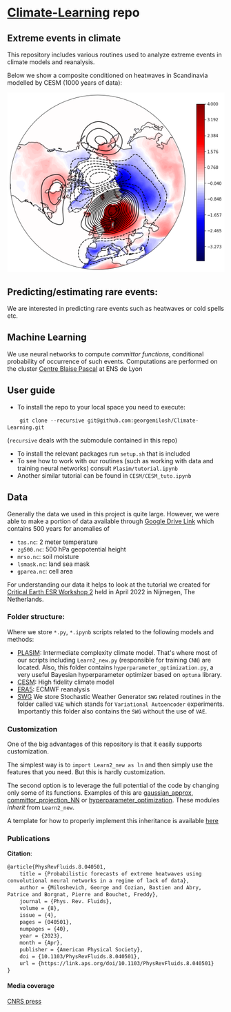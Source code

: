 # [Climate-Learning](https://github.com/georgemilosh/Climate-Learning) repo

## Extreme events in climate

This repository includes various routines used to analyze extreme events in climate models and reanalysis.

Below we show a composite conditioned on heatwaves in Scandinavia modelled by CESM (1000 years of data):

![Heat waves in Scandinavia modelled by CESM](/CESM/Images/Scandinavia_3.5.png)

## Predicting/estimating rare events: 
We are interested in predicting rare events such as heatwaves or cold spells etc. 

## Machine Learning
We use neural networks to compute *committor functions*, conditional probability of occurrence of such events. Computations are performed on the cluster [Centre Blaise Pascal](https://www.cbp.ens-lyon.fr/doku.php) at ENS de Lyon


<!-- ## Rare event algorithm
Because the events are rare we pursue importance sampling that can be achieved by geneological algorithms or other types of algorithms -->

## User guide

- To install the repo to your local space you need to execute:
```
    git clone --recursive git@github.com:georgemilosh/Climate-Learning.git
```
(`recursive` deals with the submodule contained in this repo)

<!-- - This repo links to a submodule repo which can be installed by commands like
```
    git submodule init
    git submodule update
``` -->

- To install the relevant packages run `setup.sh` that is included
- To see how to work with our routines (such as working with data and training neural networks) consult `Plasim/tutorial.ipynb`
- Another similar tutorial can be found in `CESM/CESM_tuto.ipynb`

<!-- ```
import tensorflow as tf
``` -->

## Data

Generally the data we used in this project is quite large. However, we were able to make a portion of data available through [Google Drive Link](https://drive.google.com/drive/folders/1Y748L_hgFt3uQJcQRUp5z_oT0D_oAYvL) which contains 500 years for anomalies of

- `tas.nc`: 2 meter temperature
- `zg500.nc`: 500 hPa geopotential height
- `mrso.nc`: soil moisture
- `lsmask.nc`: land sea mask
- `gparea.nc`: cell area

For understanding our data it helps to look at the tutorial we created for [Critical Earth ESR Workshop 2](https://github.com/AlessandroLovo/EW2-heatwaves) held in April 2022 in Nijmegen, The Netherlands.

### Folder structure:

Where we store `*.py`, `*.ipynb` scripts related to the following models and methods:

- [PLASIM](https://georgemilosh.github.io/Climate-Learning/PLASIM/): Intermediate complexity climate model. That's where most of our scripts including `Learn2_new.py` (responsible for training `CNN`) are located. Also, this folder contains `hyperparameter_optimization.py`, a very useful Bayesian hyperparameter optimizer based on `optuna` library. 
- [CESM](https://georgemilosh.github.io/Climate-Learning/CESM/): High fidelity climate model
- [ERA5](https://georgemilosh.github.io/Climate-Learning/ERA/): ECMWF reanalysis
- [SWG](https://georgemilosh.github.io/Climate-Learning/VAE/) We store Stochastic Weather Generator `SWG` related routines in the folder called `VAE` which stands for `Variational Autoencoder` experiments. Importantly this folder also contains the `SWG` without the use of `VAE`.


### Customization

One of the big advantages of this repository is that it easily supports customization.

The simplest way is to `import Learn2_new as ln` and then simply use the features that you need. But this is hardly customization.

The second option is to leverage the full potential of the code by changing only some of its functions. Examples of this are [gaussian_approx](PLASIM/gaussian_approx.py), [committor_projection_NN](PLASIM/committor_projection_NN.py) or [hyperparameter_optimization](PLASIM/hyperparameter_optimization.py).
These modules _inherit_ from `Learn2_new`.

A template for how to properly implement this inheritance is available [here](PLASIM/inheritance_template.py)

### Publications

**Citation**:

    @article{PhysRevFluids.8.040501,
        title = {Probabilistic forecasts of extreme heatwaves using convolutional neural networks in a regime of lack of data},
        author = {Miloshevich, George and Cozian, Bastien and Abry, Patrice and Borgnat, Pierre and Bouchet, Freddy},
        journal = {Phys. Rev. Fluids},
        volume = {8},
        issue = {4},
        pages = {040501},
        numpages = {40},
        year = {2023},
        month = {Apr},
        publisher = {American Physical Society},
        doi = {10.1103/PhysRevFluids.8.040501},
        url = {https://link.aps.org/doi/10.1103/PhysRevFluids.8.040501}
    }

#### Media coverage

[CNRS press](https://www.cnrs.fr/fr/changements-climatiques-une-meilleure-prediction-des-canicules-grace-lia)
